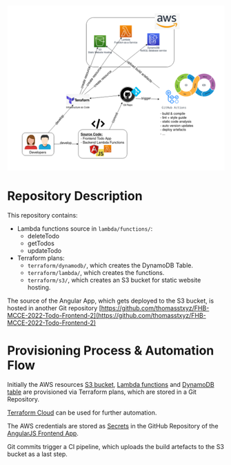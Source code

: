 ![Illustration](./infrastructure-diagram.drawio.png)

# Repository Description

This repository contains:

- Lambda functions source in `lambda/functions/`:
    - deleteTodo
    - getTodos
    - updateTodo
- Terraform plans:
    - `terraform/dynamodb/`, which creates the DynamoDB Table.
    - `terraform/lambda/`, which creates the functions.
    - `terraform/s3/`, which creates an S3 bucket for static website hosting.

The source of the Angular App, which gets deployed to the S3 bucket,
is hosted in another Git repository 
[https://github.com/thomasstxyz/FHB-MCCE-2022-Todo-Frontend-2](https://github.com/thomasstxyz/FHB-MCCE-2022-Todo-Frontend-2)

# Provisioning Process & Automation Flow

Initially the AWS resources [S3 bucket](https://docs.aws.amazon.com/s3/index.html),
[Lambda functions](https://aws.amazon.com/lambda/) 
and [DynamoDB table](https://aws.amazon.com/dynamodb/)
are provisioned via Terraform plans, which are stored in a Git Repository.

[Terraform Cloud](https://learn.hashicorp.com/tutorials/terraform/github-actions)
can be used for further automation.

The AWS credentials are stored as [Secrets](https://docs.github.com/en/actions/security-guides/encrypted-secrets) in the GitHub Repository
of the [AngularJS Frontend App](https://github.com/thomasstxyz/FHB-MCCE-2022-Todo-Frontend-2).

Git commits trigger a CI pipeline, which uploads the 
build artefacts to the S3 bucket as a last step.
